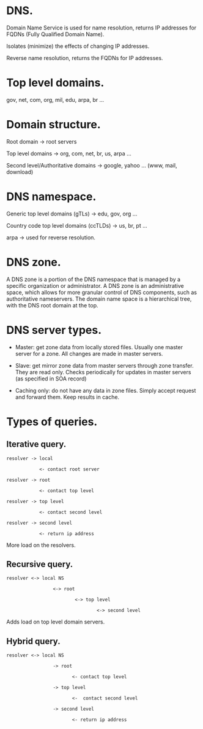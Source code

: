 # DNS.
Domain Name Service is used for name resolution, returns IP addresses for FQDNs (Fully Qualified Domain Name). 

Isolates (minimize) the effects of changing IP addresses.

Reverse name resolution, returns the FQDNs for IP addresses.

# Top level domains.
gov, net, com, org, mil, edu, arpa, br ...

# Domain structure.
Root domain -> root servers

Top level domains -> org, com, net, br, us, arpa ...

Second level/Authoritative domains -> google, yahoo ... (www, mail, download)


# DNS namespace.
Generic top level domains (gTLs) -> edu, gov, org ...

Country code top level domains (ccTLDs) -> us, br, pt ...

arpa -> used for reverse resolution.

# DNS zone.
A DNS zone is a portion of the DNS namespace that is managed by a specific organization or administrator. A DNS zone is an administrative space, which allows for more granular control of DNS components, such as authoritative nameservers. The domain name space is a hierarchical tree, with the DNS root domain at the top.

# DNS server types.
- Master: get zone data from locally stored files. Usually one master server for a zone. All changes are made in master servers.

- Slave: get mirror zone data from master servers through zone transfer. They are read only. Checks periodically for updates in master servers (as specified in SOA record)

- Caching only: do not have any data in zone files. Simply accept request and forward them. Keep results in cache. 

# Types of queries. 
## Iterative query.
```
resolver -> local 

            <- contact root server 

resolver -> root

            <- contact top level

resolver -> top level

            <- contact second level

resolver -> second level
  
            <- return ip address
```
More load on the resolvers.


## Recursive query.
```
resolver <-> local NS

                 <-> root

                         <-> top level

                                 <-> second level
```
Adds load on top level domain servers.

## Hybrid query.
```
resolver <-> local NS

                 -> root

                        <- contact top level

                 -> top level

                        <-  contact second level

                 -> second level

                        <- return ip address
```
